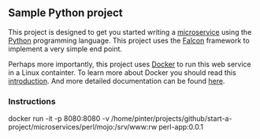 ## Sample Python project

This project is designed to get you started writing a [microservice](http://martinfowler.com/articles/microservices.html) using
the [Python](https://www.python.org/) programming language.  This project uses the [Falcon](http://falconframework.org/) framework to implement a very
simple end point.

Perhaps more importantly, this project uses [Docker](http://www.docker.com/) to run this web service in a Linux containter.  To
learn more about Docker you should read this [introduction](http://www.docker.com/whatisdocker/).  And more detailed documentation
can be found [here](http://docs.docker.com/).

### Instructions


docker run -it -p 8080:8080 -v /home/pinter/projects/github/start-a-project/microservices/perl/mojo:/srv/www:rw perl-app:0.0.1
